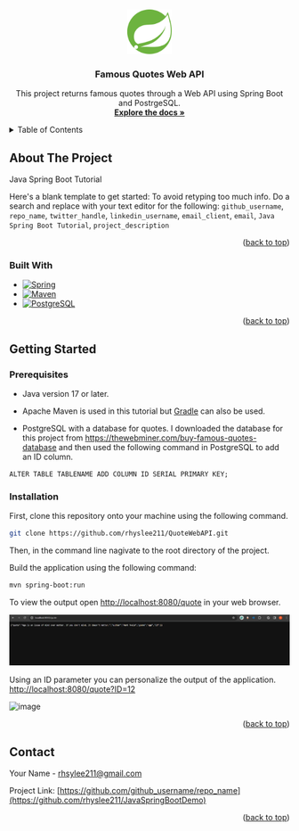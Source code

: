 <!-- Improved compatibility of back to top link: See: https://github.com/othneildrew/Best-README-Template/pull/73 -->
<a name="readme-top"></a>
<!--
*** Thanks for checking out the Best-README-Template. If you have a suggestion
*** that would make this better, please fork the repo and create a pull request
*** or simply open an issue with the tag "enhancement".
*** Don't forget to give the project a star!
*** Thanks again! Now go create something AMAZING! :D
-->



<!-- PROJECT SHIELDS -->
<!--
*** I'm using markdown "reference style" links for readability.
*** Reference links are enclosed in brackets [ ] instead of parentheses ( ).
*** See the bottom of this document for the declaration of the reference variables
*** for contributors-url, forks-url, etc. This is an optional, concise syntax you may use.
*** https://www.markdownguide.org/basic-syntax/#reference-style-links
-->



<!-- PROJECT LOGO -->
<br />
<div align="center">
  <a href="https://github.com/rhyslee211/JavaSpringBootDemo">
    <img src="images/SpringLogo.png" alt="Logo" width="80" height="80">
  </a>

<h3 align="center">Famous Quotes Web API</h3>

  <p align="center">
    This project returns famous quotes through a Web API using Spring Boot and PostrgeSQL.
    <br />
    <a href="https://github.com/rhyslee211/JavaSpringBootDemo"><strong>Explore the docs »</strong></a>
  </p>
</div>



<!-- TABLE OF CONTENTS -->
<details>
  <summary>Table of Contents</summary>
  <ol>
    <li>
      <a href="#about-the-project">About The Project</a>
      <ul>
        <li><a href="#built-with">Built With</a></li>
      </ul>
    </li>
    <li>
      <a href="#getting-started">Getting Started</a>
      <ul>
        <li><a href="#prerequisites">Prerequisites</a></li>
        <li><a href="#installation">Installation</a></li>
      </ul>
    </li>
    <li><a href="#usage">Usage</a></li>
    <li><a href="#roadmap">Roadmap</a></li>
    <li><a href="#contributing">Contributing</a></li>
    <li><a href="#license">License</a></li>
    <li><a href="#contact">Contact</a></li>
    <li><a href="#acknowledgments">Acknowledgments</a></li>
  </ol>
</details>



<!-- ABOUT THE PROJECT -->
## About The Project

Java Spring Boot Tutorial

Here's a blank template to get started: To avoid retyping too much info. Do a search and replace with your text editor for the following: `github_username`, `repo_name`, `twitter_handle`, `linkedin_username`, `email_client`, `email`, `Java Spring Boot Tutorial`, `project_description`

<p align="right">(<a href="#readme-top">back to top</a>)</p>



### Built With

* [![Spring][Spring]][Spring-url]
* [![Maven][Maven]][Maven-url]
* [![PostgreSQL][PostgreSQL]][PostgreSQL-url]

<p align="right">(<a href="#readme-top">back to top</a>)</p>



<!-- GETTING STARTED -->
## Getting Started

### Prerequisites

* Java version 17 or later.

* Apache Maven is used in this tutorial but [Gradle](https://gradle.org/) can also be used.

* PostgreSQL with a database for quotes. I downloaded the database for this project from <https://thewebminer.com/buy-famous-quotes-database> and then used the following command in PostgreSQL to add an ID column.

```console
ALTER TABLE TABLENAME ADD COLUMN ID SERIAL PRIMARY KEY;
```


### Installation

First, clone this repository onto your machine using the following command.

```bash
git clone https://github.com/rhyslee211/QuoteWebAPI.git
```

Then, in the command line nagivate to the root directory of the project.

Build the application using the following command:

```bash
mvn spring-boot:run
```

To view the output open <http://localhost:8080/quote> in your web browser.

![image](images/quote.png)

Using an ID parameter you can personalize the output of the application. <http://localhost:8080/quote?ID=12>

![image](images/quote12.png)

<p align="right">(<a href="#readme-top">back to top</a>)</p>

<!-- CONTACT -->
## Contact

Your Name - rhsylee211@gmail.com

Project Link: [https://github.com/github_username/repo_name](https://github.com/rhyslee211/JavaSpringBootDemo)

<p align="right">(<a href="#readme-top">back to top</a>)</p>


<!-- MARKDOWN LINKS & IMAGES -->
<!-- https://www.markdownguide.org/basic-syntax/#reference-style-links -->
[contributors-shield]: https://img.shields.io/github/contributors/github_username/repo_name.svg?style=for-the-badge
[contributors-url]: https://github.com/github_username/repo_name/graphs/contributors
[forks-shield]: https://img.shields.io/github/forks/github_username/repo_name.svg?style=for-the-badge
[forks-url]: https://github.com/github_username/repo_name/network/members
[stars-shield]: https://img.shields.io/github/stars/github_username/repo_name.svg?style=for-the-badge
[stars-url]: https://github.com/github_username/repo_name/stargazers
[issues-shield]: https://img.shields.io/github/issues/github_username/repo_name.svg?style=for-the-badge
[issues-url]: https://github.com/github_username/repo_name/issues
[license-shield]: https://img.shields.io/github/license/github_username/repo_name.svg?style=for-the-badge
[license-url]: https://github.com/github_username/repo_name/blob/master/LICENSE.txt
[linkedin-shield]: https://img.shields.io/badge/-LinkedIn-black.svg?style=for-the-badge&logo=linkedin&colorB=555
[linkedin-url]: https://linkedin.com/in/linkedin_username
[product-screenshot]: images/screenshot.png
[Next.js]: https://img.shields.io/badge/next.js-000000?style=for-the-badge&logo=nextdotjs&logoColor=white
[Next-url]: https://nextjs.org/
[React.js]: https://img.shields.io/badge/React-20232A?style=for-the-badge&logo=react&logoColor=61DAFB
[React-url]: https://reactjs.org/
[Vue.js]: https://img.shields.io/badge/Vue.js-35495E?style=for-the-badge&logo=vuedotjs&logoColor=4FC08D
[Vue-url]: https://vuejs.org/
[Angular.io]: https://img.shields.io/badge/Angular-DD0031?style=for-the-badge&logo=angular&logoColor=white
[Angular-url]: https://angular.io/
[Svelte.dev]: https://img.shields.io/badge/Svelte-4A4A55?style=for-the-badge&logo=svelte&logoColor=FF3E00
[Svelte-url]: https://svelte.dev/
[Laravel.com]: https://img.shields.io/badge/Laravel-FF2D20?style=for-the-badge&logo=laravel&logoColor=white
[Laravel-url]: https://laravel.com
[Bootstrap.com]: https://img.shields.io/badge/Bootstrap-563D7C?style=for-the-badge&logo=bootstrap&logoColor=white
[Bootstrap-url]: https://getbootstrap.com
[JQuery.com]: https://img.shields.io/badge/jQuery-0769AD?style=for-the-badge&logo=jquery&logoColor=white
[JQuery-url]: https://jquery.com
[Spring-url]: https://spring.io/
[Spring]: https://img.shields.io/badge/Spring-20232A?style=for-the-badge&logo=spring&logoColor=6db33f
[Maven]: https://img.shields.io/badge/Apache%20Maven-20232A?style=for-the-badge&logo=apachemaven&logoColor=c3203b
[Maven-url]: https://maven.apache.org/
[PostgreSQL]: https://img.shields.io/badge/PostgreSQL-316192?style=for-the-badge&logo=postgresql&logoColor=white
[PostgreSQL-url]: https://www.postgresql.org/
